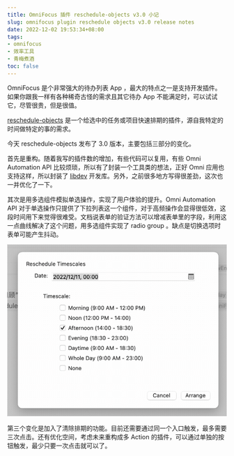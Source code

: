 ```yaml
---
title: OmniFocus 插件 reschedule-objects v3.0 小记
slug: omnifocus plugin reschedule objects v3.0 release notes
date: 2022-12-02 19:53:34+08:00
tags:
- omnifocus
- 效率工具
- 青梅煮酒
toc: false
---
```

OmniFocus 是个非常强大的待办列表 App ，最大的特点之一是支持开发插件。如果你跟我一样有各种稀奇古怪的需求且其它待办 App 不能满足时，可以试试它，尽管很贵，但是很值。

[reschedule-objects](https://github.com/xbot/omnifocus-plugin-reschedule-objects) 是一个给选中的任务或项目快速排期的插件，源自我特定的时间做特定的事的需求。

今天 reschedule-objects 发布了 3.0 版本，主要包括三部分的变化。

首先是重构。随着我写的插件数的增加，有些代码可以复用，有些 Omni Automation API 比较烦琐，所以有了封装一个工具类的想法，正好 Omni 应用也支持这样，所以封装了 [libdev](https://github.com/xbot/omnifocus-plugin-libdev) 开发库。另外，之前很多地方写得很差劲，这次也一并优化了一下。

其次是用多选组件模拟单选操作，实现了用户体验的提升。Omni Automation API 对于单选操作只提供了下拉列表这一个组件，对于高频操作会显得很低效，这段时间用下来觉得很难受。文档说表单的验证方法可以增减表单里的字段，利用这一点曲线解决了这个问题，用多选组件实现了 radio group 。缺点是切换选项时表单可能产生抖动。

![2022-12-11-16-57-10-omnifocus-plugin-checklist-v3-01](https://raw.githubusercontent.com/xbot/image-hosting/master/blog/2022-12-11-16-57-10-omnifocus-plugin-checklist-v3-01.gif)

第三个变化是加入了清除排期的功能。目前还需要通过同一个入口触发，最多需要三次点击。还有优化空间，考虑未来重构成多 Action 的插件，可以通过单独的按钮触发，最少只要一次点击就可以了。
